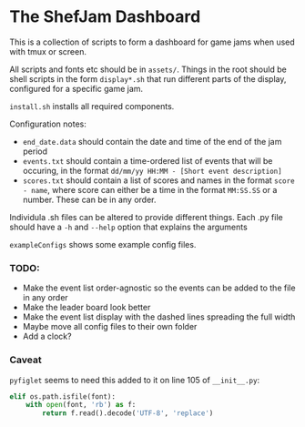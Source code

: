 The ShefJam Dashboard
=====================

This is a collection of scripts to form a dashboard for game jams when used with tmux or screen.

All scripts and fonts etc should be in `assets/`. Things in the root should be shell scripts in the form `display*.sh` that run different
parts of the display, configured for a specific game jam.

`install.sh` installs all required components.

Configuration notes:
- `end_date.data` should contain the date and time of the end of the jam period
- `events.txt` should contain a time-ordered list of events that will be occuring, in the format `dd/mm/yy HH:MM - [Short event description]`
- `scores.txt` should contain a list of scores and names in the format `score - name`, where score can either be a time in the format `MM:SS.SS` or a number. These can be in any order.

Individula .sh files can be altered to provide different things. Each .py file should have a `-h` and `--help` option that explains the arguments

`exampleConfigs` shows some example config files.


### TODO:
- Make the event list order-agnostic so the events can be added to the file in any order
- Make the leader board look better
- Make the event list display with the dashed lines spreading the full width
- Maybe move all config files to their own folder
- Add a clock?


### Caveat

`pyfiglet` seems to need this added to it on line 105 of `__init__.py`:

```python
elif os.path.isfile(font):
    with open(font, 'rb') as f:
        return f.read().decode('UTF-8', 'replace')
```
